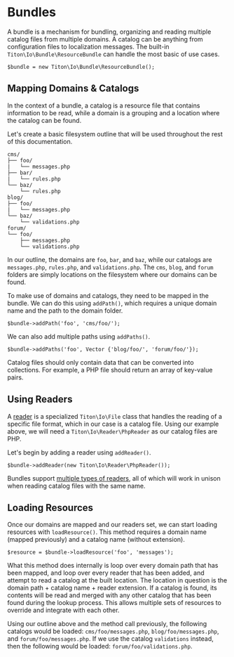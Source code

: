 # Bundles #

A bundle is a mechanism for bundling, organizing and reading multiple catalog files from 
multiple domains. A catalog can be anything from configuration files to localization messages.
The built-in `Titon\Io\Bundle\ResourceBundle` can handle the most basic of use cases.

```hack
$bundle = new Titon\Io\Bundle\ResourceBundle();
```

## Mapping Domains & Catalogs ##

In the context of a bundle, a catalog is a resource file that contains information to be read, while a domain 
is a grouping and a location where the catalog can be found. 

Let's create a basic filesystem outline that will be used throughout the rest of this documentation.

```
cms/
├── foo/
|   └── messages.php
├── bar/
|   └── rules.php
└── baz/
    └── rules.php
blog/
├── foo/
|   └── messages.php
└── baz/
    └── validations.php
forum/
└── foo/
    ├── messages.php
    └── validations.php
```

In our outline, the domains are `foo`, `bar`, and `baz`, while our catalogs are `messages.php`, `rules.php`, 
and `validations.php`. The `cms`, `blog`, and `forum` folders are simply locations on the filesystem where 
our domains can be found.

To make use of domains and catalogs, they need to be mapped in the bundle. We can do this using `addPath()`, 
which requires a unique domain name and the path to the domain folder.

```hack
$bundle->addPath('foo', 'cms/foo/');
```

We can also add multiple paths using `addPaths()`.

```hack
$bundle->addPaths('foo', Vector {'blog/foo/', 'forum/foo/'});
```

Catalog files should only contain data that can be converted into collections. For example, 
a PHP file should return an array of key-value pairs.

## Using Readers ##

A [reader](readers.md) is a specialized `Titon\Io\File` class that handles the reading of a specific file format, 
which in our case is a catalog file. Using our example above, we will need a `Titon\Io\Reader\PhpReader` 
as our catalog files are PHP.

Let's begin by adding a reader using `addReader()`.

```hack
$bundle->addReader(new Titon\Io\Reader\PhpReader());
```

Bundles support [multiple types of readers](readers.md), all of which will work in unison when 
reading catalog files with the same name.

## Loading Resources ##

Once our domains are mapped and our readers set, we can start loading resources with `loadResource()`. 
This method requires a domain name (mapped previously) and a catalog name (without extension).

```hack
$resource = $bundle->loadResource('foo', 'messages');
```

What this method does internally is loop over every domain path that has been mapped, 
and loop over every reader that has been added, and attempt to read a catalog at the built location. 
The location in question is the domain path + catalog name + reader extension. If a catalog is found, 
its contents will be read and merged with any other catalog that has been found during the lookup process. 
This allows multiple sets of resources to override and integrate with each other.

Using our outline above and the method call previously, the following catalogs would be loaded: 
`cms/foo/messages.php`, `blog/foo/messages.php`, and `forum/foo/messages.php`. If we use the catalog `validations` 
instead, then the following would be loaded: `forum/foo/validations.php`.
